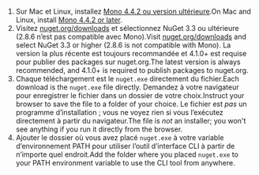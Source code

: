 1. <span data-ttu-id="2db39-101">Sur Mac et Linux, installez [Mono 4.4.2 ou version ultérieure](http://www.mono-project.com/docs/getting-started/install/).</span><span class="sxs-lookup"><span data-stu-id="2db39-101">On Mac and Linux, install [Mono 4.4.2 or later](http://www.mono-project.com/docs/getting-started/install/).</span></span>
2. <span data-ttu-id="2db39-102">Visitez [nuget.org/downloads](https://nuget.org/downloads) et sélectionnez NuGet 3.3 ou ultérieure (2.8.6 n’est pas compatible avec Mono).</span><span class="sxs-lookup"><span data-stu-id="2db39-102">Visit [nuget.org/downloads](https://nuget.org/downloads) and select NuGet 3.3 or higher (2.8.6 is not compatible with Mono).</span></span> <span data-ttu-id="2db39-103">La version la plus récente est toujours recommandée et 4.1.0+ est requise pour publier des packages sur nuget.org.</span><span class="sxs-lookup"><span data-stu-id="2db39-103">The latest version is always recommended, and 4.1.0+ is required to publish packages to nuget.org.</span></span>
3. <span data-ttu-id="2db39-104">Chaque téléchargement est le `nuget.exe` directement du fichier.</span><span class="sxs-lookup"><span data-stu-id="2db39-104">Each download is the `nuget.exe` file directly.</span></span> <span data-ttu-id="2db39-105">Demandez à votre navigateur pour enregistrer le fichier dans un dossier de votre choix.</span><span class="sxs-lookup"><span data-stu-id="2db39-105">Instruct your browser to save the file to a folder of your choice.</span></span> <span data-ttu-id="2db39-106">Le fichier est *pas* un programme d’installation ; vous ne voyez rien si vous l’exécutez directement à partir du navigateur.</span><span class="sxs-lookup"><span data-stu-id="2db39-106">The file is *not* an installer; you won't see anything if you run it directly from the browser.</span></span>
4. <span data-ttu-id="2db39-107">Ajouter le dossier où vous avez placé `nuget.exe` à votre variable d’environnement PATH pour utiliser l’outil d’interface CLI à partir de n’importe quel endroit.</span><span class="sxs-lookup"><span data-stu-id="2db39-107">Add the folder where you placed `nuget.exe` to your PATH environment variable to use the CLI tool from anywhere.</span></span>